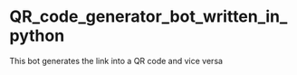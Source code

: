 # QR_code_generator_bot_written_in_python
This bot generates the link into a QR code and vice versa
